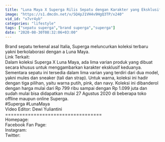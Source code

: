```yaml
---
title: "Luna Maya X Superga Rilis Sepatu dengan Karakter yang Eksklusif"
image: "https://s1.dmcdn.net/v/SQ4pJ1VH4v9HgQ3TP/x240"
vid_id: "x7vr4yb"
categories: "lifestyle"
tags: ["sepatu superga","brand superga","superga"]
date: "2020-08-30T08:32:06+03:00"
---
```

Brand sepatu terkenal asal Italia, Superga meluncurkan koleksi terbaru yakni berkolaborasi dengan a Luna Maya.  <br>Link Terkait:  <br>Dalam koleksi Superga X Luna Maya, ada lima varian produk yang dibuat secara khusus untuk menggambarkan karakter eksklusif keduanya. Sementara sepatu ini tersedia dalam lima varian yang terdiri dari dua model, yakni mules dan sneaker (tali dan strap). Untuk warna, koleksi ini hadir dengan tiga pilihan, yaitu warna putih, pink, dan navy. Koleksi ini dibanderol dengan harga mulai dari Rp 799 ribu sampai dengan Rp 1.099 juta dan sudah mulai bisa didapatkan mulai 27 Agustus 2020 di beberapa toko offline maupun online Superga.  <br>#Superga #LunaMaya  <br>Video Editor: Dewi Yuliantini  <br>==================================  <br>Homepage:   <br>Facebook Fan Page:   <br>Instagram:   <br>Twitter:  
